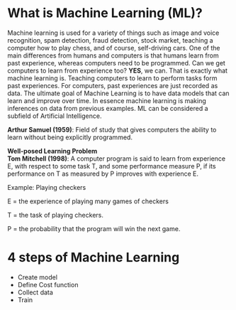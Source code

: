 # What is Machine Learning (ML)?  

Machine learning is used for a variety of things such as image and voice recognition, spam detection, fraud detection, stock market, teaching a computer how to play chess, and of course, self-driving cars. One of the main differences from humans and computers is that humans learn from past experience, whereas computers need to be programmed. Can we get computers to learn from experience too? **YES**, we can. That is exactly what machine learning is. Teaching computers to learn to perform tasks form past experiences. For computers, past experiences are just recorded as data. The ultimate goal of Machine Learning is to have data models that can learn and improve over time. In essence machine learning is making inferences on data from previous examples. ML can be considered a subfield of Artificial Intelligence.   

**Arthur Samuel (1959)**: Field of study that gives computers the ability to learn without being explicitly programmed. 

**Well-posed Learning Problem**   
**Tom Mitchell (1998)**: A computer program is said to learn from experience E, with respect to some task T, and some performance measure P, if its performance on T as measured by P improves with experience E. 

Example: Playing checkers  
  
E = the experience of playing many games of checkers

T = the task of playing checkers.

P = the probability that the program will win the next game.

# 4 steps of Machine Learning 
+ Create model 
+ Define Cost function 
+ Collect data
+ Train 

